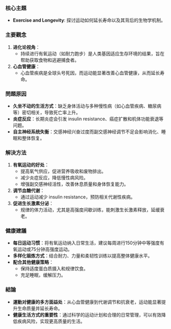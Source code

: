 ### 核心主題
- **Exercise and Longevity**: 探讨运动如何延长寿命以及其背后的生物学机制。

### 主要觀念
1. **进化论视角**：
   - 持续进行有氧运动（如耐力跑步）是人类基因适应生存环境的结果，旨在帮助获取食物和逃避捕食者。
2. **心血管健康**：
   - 心血管疾病是全球头号死因，而运动能显著改善心血管健康，从而延长寿命。

### 問題原因
- **久坐不动的生活方式**：缺乏身体活动与多种慢性病（如心血管疾病、糖尿病等）密切相关，导致死亡率上升。
- **炎症反应**：长期炎症会引发 insulin resistance、癌症扩散和机体功能衰退等问题。
- **自主神经系统失衡**：交感神经兴奋过度而副交感神经调节不足会影响消化、睡眠和整体恢复。

### 解決方法
1. **有氧运动的好处**：
   - 提高氧气供应，促进营养吸收和废物排出。
   - 减少炎症反应，降低慢性病风险。
   - 增强副交感神经活性，改善休息质量和身体恢复能力。
2. **调节血糖代谢**：
   - 通过运动减少 insulin resistance，预防相关代谢性疾病。
3. **促进生长激素分泌**：
   - 规律的体力活动，尤其是高强度间歇训练，能刺激生长激素释放，延缓衰老。

### 健康建議
- **每日运动习惯**：将有氧运动纳入日常生活，建议每周进行150分钟中等强度有氧运动或75分钟高强度运动。
- **多样化锻炼方式**：结合耐力、力量和柔韧性训练以提高整体健康水平。
- **配合其他健康策略**：
   - 保持适度蛋白质摄入和规律饮食。
   - 充足睡眠，缓解压力。

### 結論
- **運動对健康的多方面益处**：从心血管健康到代谢调节和抗衰老，运动能显著提升生命质量并延长寿命。
- **健康生活方式的重要性**：通过科学的运动计划和合理的日常管理，可以有效降低疾病风险，实现更高质量的生活。
